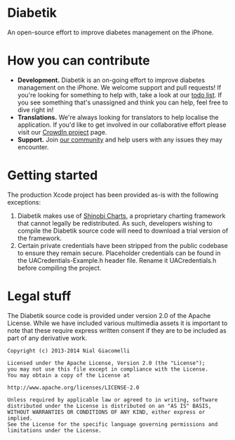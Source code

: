 
Diabetik
========

An open-source effort to improve diabetes management on the iPhone.

How you can contribute
======================

* **Development.** Diabetik is an on-going effort to improve diabetes management on the iPhone. We welcome support and pull requests! If you're looking for something to help with, take a look at our [todo list](https://github.com/NialG/Diabetik/issues?labels=todo&page=1&state=open). If you see something that's unassigned and think you can help, feel free to dive right in!
* **Translations.** We're always looking for translators to help localise the application. If you'd like to get involved in our collaborative effort please visit our [CrowdIn project](http://crowdin.net/project/diabetik) page.
* **Support.** Join [our community](http://diabetikapp.com/community) and help users with any issues they may encounter.

Getting started
===============

The production Xcode project has been provided as-is with the following exceptions:

1. Diabetik makes use of [Shinobi Charts](http://www.shinobicontrols.com/shinobicharts/), a proprietary charting framework that cannot legally be redistributed. As such, developers wishing to compile the Diabetik source code will need to download a trial version of the framework.
2. Certain private credentials have been stripped from the public codebase to ensure they remain secure. Placeholder credentials can be found in the UACredentials-Example.h header file. Rename it UACredentials.h before compiling the project.

Legal stuff
===========

The Diabetik source code is provided under version 2.0 of the Apache License. While we have included various multimedia assets it is important to note that these require express written consent if they are to be included as part of any derivative work.

	Copyright (c) 2013-2014 Nial Giacomelli

	Licensed under the Apache License, Version 2.0 (the "License");
	you may not use this file except in compliance with the License.
	You may obtain a copy of the License at

	http://www.apache.org/licenses/LICENSE-2.0

	Unless required by applicable law or agreed to in writing, software
	distributed under the License is distributed on an "AS IS" BASIS,
	WITHOUT WARRANTIES OR CONDITIONS OF ANY KIND, either express or implied.
	See the License for the specific language governing permissions and
	limitations under the License.